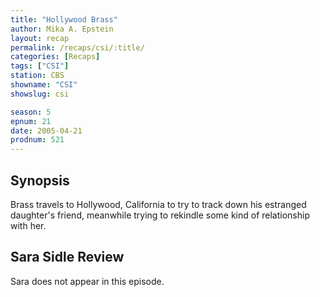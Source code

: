 ```yaml
---
title: "Hollywood Brass"
author: Mika A. Epstein
layout: recap
permalink: /recaps/csi/:title/
categories: [Recaps]
tags: ["CSI"]
station: CBS
showname: "CSI"
showslug: csi

season: 5  
epnum: 21 
date: 2005-04-21
prodnum: 521 
---
```


## Synopsis

Brass travels to Hollywood, California to try to track down his estranged daughter's friend, meanwhile trying to rekindle some kind of relationship with her.

## Sara Sidle Review

Sara does not appear in this episode.